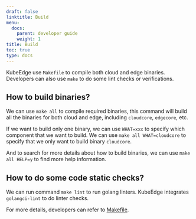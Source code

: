 ```yaml
---
draft: false
linktitle: Build
menu:
  docs:
    parent: developer guide
    weight: 1
title: Build
toc: true
type: docs
---
```

KubeEdge use `Makefile` to compile both cloud and edge binaries. Developers can
also use `make` to do some lint checks or verifications.

## How to build binaries?
We can use `make all` to compile required binaries, this command will build
all the binaries for both cloud and edge, including `cloudcore`, `edgecore`, etc.

If we want to build only one binary, we can use `WHAT=xxx` to specify which component that we want to build.
We can use `make all WHAT=cloudcore` to specify that
we only want to build binary `cloudcore`.

And to search for more details about how to build binaries, we can use `make all HELP=y` to find
more help information.

## How to do some code static checks?
We can run command `make lint` to run golang linters. KubeEdge integrates
`golangci-lint` to do linter checks.


For more details, developers can refer to [Makefile](https://github.com/kubeedge/kubeedge/blob/master/Makefile).
